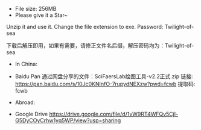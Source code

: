 - File size: 256MB
- Please give it a Star~

Unzip it and use it. Change the file extension to exe. Password: Twilight-of-sea  

下载后解压即用，如果有需要，请修正文件名后缀，解压密码均为：Twilight-of-sea

- In China: 
- Baidu Pan
通过网盘分享的文件：SciFaersLab绘图工具-v2.2正式.zip
链接: https://pan.baidu.com/s/10Jc0KNInfO-7rupydNEXzw?pwd=fcwb 提取码: fcwb

- Abroad: 
- Google Drive
https://drive.google.com/file/d/1vW9RT4WFQv5Cjl-G5DyCOyCrhw1yq5WP/view?usp=sharing